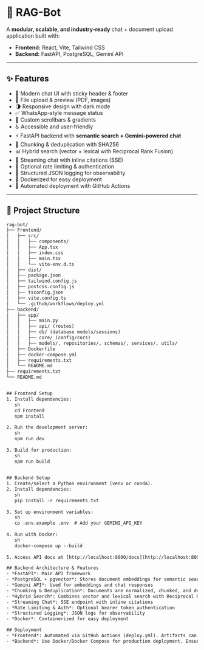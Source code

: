 # 🚀 RAG-Bot

A **modular, scalable, and industry-ready** chat + document upload application built with:  
- **Frontend:** React, Vite, Tailwind CSS  
- **Backend:** FastAPI, PostgreSQL, Gemini API  

---

## ✨ Features

- 💬 Modern chat UI with sticky header & footer  
- 📂 File upload & preview (PDF, images)  
- 🌗 Responsive design with dark mode  
- ✅ WhatsApp-style message status  
- 🎨 Custom scrollbars & gradients  
- ♿ Accessible and user-friendly  
- ⚡ FastAPI backend with **semantic search + Gemini-powered chat**  
- 🔄 Chunking & deduplication with SHA256  
- 📊 Hybrid search (vector + lexical with Reciprocal Rank Fusion)  
- 📡 Streaming chat with inline citations (SSE)  
- 🔐 Optional rate limiting & authentication  
- 📜 Structured JSON logging for observability  
- 🐳 Dockerized for easy deployment  
- 🤖 Automated deployment with GitHub Actions  

---

## 📂 Project Structure

```txt
rag-bot/
├── Frontend/
│   ├── src/
│   │   ├── components/
│   │   ├── App.tsx
│   │   ├── index.css
│   │   ├── main.tsx
│   │   └── vite-env.d.ts
│   ├── dist/
│   ├── package.json
│   ├── tailwind.config.js
│   ├── postcss.config.js
│   ├── tsconfig.json
│   ├── vite.config.ts
│   └── .github/workflows/deploy.yml
├── backend/
│   ├── app/
│   │   ├── main.py
│   │   ├── api/ (routes)
│   │   ├── db/ (database models/sessions)
│   │   ├── core/ (config/cors)
│   │   ├── models/, repositories/, schemas/, services/, utils/
│   ├── Dockerfile
│   ├── docker-compose.yml
│   ├── requirements.txt
│   └── README.md
├── requirements.txt
└── README.md


## Frontend Setup
1. Install dependencies:
   sh
   cd Frontend
   npm install
   
2. Run the development server:
   sh
   npm run dev
   
3. Build for production:
   sh
   npm run build
   

## Backend Setup
1. Create/select a Python environment (venv or conda).
2. Install dependencies:
   sh
   pip install -r requirements.txt
   
3. Set up environment variables:
   sh
   cp .env.example .env  # Add your GEMINI_API_KEY
   
4. Run with Docker:
   sh
   docker-compose up --build
   
5. Access API docs at [http://localhost:8000/docs](http://localhost:8000/docs)

## Backend Architecture & Features
- *FastAPI*: Main API framework
- *PostgreSQL + pgvector*: Stores document embeddings for semantic search
- *Gemini API*: Used for embeddings and chat responses
- *Chunking & Deduplication*: Documents are normalized, chunked, and deduplicated using SHA256
- *Hybrid Search*: Combines vector and lexical search with Reciprocal Rank Fusion
- *Streaming Chat*: SSE endpoint with inline citations
- *Rate Limiting & Auth*: Optional bearer token authentication
- *Structured Logging*: JSON logs for observability
- *Docker*: Containerized for easy deployment

## Deployment
- *Frontend*: Automated via GitHub Actions (deploy.yml). Artifacts can be deployed to static hosting or GitHub Pages.
- *Backend*: Use Docker/Docker Compose for production deployment. Ensure PostgreSQL is set up with the vector extension.
